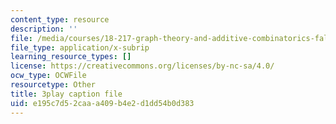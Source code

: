 ```yaml
---
content_type: resource
description: ''
file: /media/courses/18-217-graph-theory-and-additive-combinatorics-fall-2019/e195c7d52caaa409b4e2d1dd54b0d383_MlYhHsq_tOU.srt
file_type: application/x-subrip
learning_resource_types: []
license: https://creativecommons.org/licenses/by-nc-sa/4.0/
ocw_type: OCWFile
resourcetype: Other
title: 3play caption file
uid: e195c7d5-2caa-a409-b4e2-d1dd54b0d383
---
```

